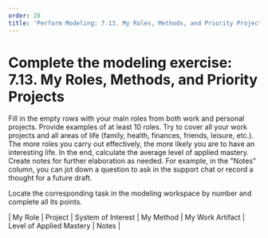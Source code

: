 ```yaml
---
order: 28
title: 'Perform Modeling: 7.13. My Roles, Methods, and Priority Projects'
---
```


# Complete the modeling exercise: 7.13. My Roles, Methods, and Priority Projects

Fill in the empty rows with your main roles from both work and personal projects. Provide examples of at least 10 roles. Try to cover all your work projects and all areas of life (family, health, finances, friends, leisure, etc.). The more roles you carry out effectively, the more likely you are to have an interesting life. In the end, calculate the average level of applied mastery. Create notes for further elaboration as needed. For example, in the "Notes" column, you can jot down a question to ask in the support chat or record a thought for a future draft.

Locate the corresponding task in the modeling workspace by number and complete all its points.

| My Role | Project | System of Interest | My Method | My Work Artifact | Level of Applied Mastery | Notes |